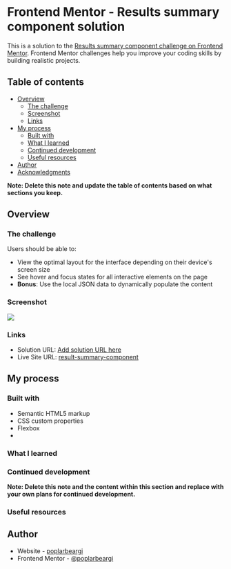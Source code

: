 # Frontend Mentor - Results summary component solution

This is a solution to the [Results summary component challenge on Frontend Mentor](https://www.frontendmentor.io/challenges/results-summary-component-CE_K6s0maV). Frontend Mentor challenges help you improve your coding skills by building realistic projects. 

## Table of contents

- [Overview](#overview)
  - [The challenge](#the-challenge)
  - [Screenshot](#screenshot)
  - [Links](#links)
- [My process](#my-process)
  - [Built with](#built-with)
  - [What I learned](#what-i-learned)
  - [Continued development](#continued-development)
  - [Useful resources](#useful-resources)
- [Author](#author)
- [Acknowledgments](#acknowledgments)

**Note: Delete this note and update the table of contents based on what sections you keep.**

## Overview

### The challenge

Users should be able to:

- View the optimal layout for the interface depending on their device's screen size
- See hover and focus states for all interactive elements on the page
- **Bonus**: Use the local JSON data to dynamically populate the content

### Screenshot

![](./screenshot.jpg)

### Links

- Solution URL: [Add solution URL here](https://your-solution-url.com)
- Live Site URL: [result-summary-component](https://poplarbeargi.github.io/result-summary-component/)

## My process

### Built with

- Semantic HTML5 markup
- CSS custom properties
- Flexbox
- 
### What I learned


### Continued development



**Note: Delete this note and the content within this section and replace with your own plans for continued development.**

### Useful resources


## Author

- Website - [poplarbeargi](https://poplarbeargi.github.io/result-summary-component/)
- Frontend Mentor - [@poplarbeargi](https://www.frontendmentor.io/profile/poplarbeargi)
